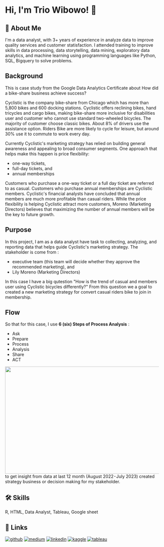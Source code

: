 # Hi, I'm Trio Wibowo! 👋

## 🚀 About Me
I'm a data analyst, with 3+ years of experience in analyze data to improve quality services and customer statisfaction. I attended training to improve skills in data processing, data storytelling, data mining, exploratory data analytics, and machine learning using programming languages like Python, SQL, Bigquery to solve problems.

## Background
This is case study from the Google Data Analytics Certificate about How did a bike-share business achieve success?

Cyclistic is the company bike-share from Chicago which has more than 5,800 bikes and 600 docking stations. Cyclistic offers reclining bikes, hand tricycles and cargo bikes, making bike-share more inclusive for disabilities user and customer who cannot use standard two-wheeled bicycles. The majority of customer choose classic bikes. About 8% of drivers use the assistance option. Riders Bike are more likely to cycle for leisure, but around 30% use it to commute to work every day.

Currently Cyclistic's marketing strategy has relied on building general awareness and appealing to broad consumer segments. One approach that helps make this happen is price flexibility:
- one-way tickets,
- full-day tickets, and
- annual memberships
  
Customers who purchase a one-way ticket or a full day ticket are referred to as casual. Customers who purchase annual memberships are Cyclistic members. Cyclistic's financial analysts have concluded that annual members are much more profitable than casual riders. While the price flexibility is helping Cyclistic attract more customers, Moreno (Marketing Directors) believes that maximizing the number of annual members will be the key to future growth.

## Purpose
In this project, I am as a data analyst have task to collecting, analyzing, and reporting data that helps guide Cyclistic's marketing strategy.
The stakeholder is come from :
- executive team (this team will decide whether they approve the recommended marketing), and
- Lily Moreno (Marketing Directors)

In this case I have a big qutestion "How is the trend of casual and members user using Cyclistic bicycles differently?" From this question we a goal to created a new marketing strategy for convert casual riders bike to join in membership.

## Flow
So that for this case, I use **6 (six) Steps of Process Analysis** : 
- Ask
- Prepare
- Process
- Analysis
- Share
- ACT
<img src="https://miro.medium.com/v2/resize:fit:1400/format:webp/1*4U9nrJmFBiLlJdUSA4hipQ.jpeg" width=1400px height=350px />
to get insight from data at last 12 month (August 2022 - July 2023) created strategy business or decision making for my stakeholder.


## 🛠 Skills
R, HTML, Data Analyst, Tableau, Google sheet

## 🔗 Links
[![github](https://img.shields.io/badge/github-000?style=for-the-badge&logo=github&logoColor=white)](https://github.com/triowibowo21/cyclistic-bike-share-analysis/blob/master/cyclistic_bike_share_trips.ipynb)
[![medium](https://img.shields.io/badge/medium-000?style=for-the-badge&logo=medium&logoColor=white)](https://triowibowo21.medium.com/cyclistic-bike-share-trips-c6e3e208ff1e)
[![linkedin](https://img.shields.io/badge/linkedin-0A66C2?style=for-the-badge&logo=linkedin&logoColor=white)](https://www.linkedin.com/feed/update/urn:li:activity:7126036010915835905)
[![kaggle](https://img.shields.io/badge/kaggle-1DA1F2?style=for-the-badge&logo=kaggle&logoColor=white)](https://www.kaggle.com/code/triowibowo28/cyclistic-bike-share-analysis)
[![tableau](https://img.shields.io/badge/Tableau-E97627?style=for-the-badge&logo=Tableau&logoColor=white)](https://public.tableau.com/app/profile/trio.wibowo/viz/CylisticBikeShareTrips/cylisticbikesharetrips)

